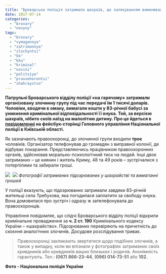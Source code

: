 ```yaml
---
title: "Броварська поліція затримала шахраїв, що залякуванням виманювали гроші - ФОТО"
date: 2017-07-14
categories: 
  - "brovary"
  - "novyny"
tags: 
  - "brovary"
  - "vymagannya"
  - "zatrimannya"
  - "zlochyntsi"
  - "kk"
  - "kku"
  - "kriminal"
  - "novini"
  - "politsiya"
  - "pravoohorontsi"
  - "shahraystvo"
---
```


**Патрульні Броварського відділу поліції «на гарячому» затримали організовану злочинну групу під час передачі їм 1 тисячі доларів. Чоловіки, вводячи в оману, вимагали кошти у 83-річної бабусі за уникнення кримінальної відповідальності її онука. Той, за версією шахраїв, нібито скоїв наїзд на малолітню дитину. Про це йдеться в [повідомленні](https://www.facebook.com/permalink.php?story_fbid=1416240878431080&id=190134267708420) на фейсбук-сторінці Головного управління Національної поліції в Київській області.**

Як зазначають правоохоронці, до злочинної групи входили **троє** чоловіків. Організатор телефонував до громадян з виправної колонії, де відбуває покарання. Представляючись працівником правоохоронних органів, здійснював морально-психологічний тиск на людей. Інші двоє затриманих – це киянин і житель Криму, 48 та 49 років – зустрічалися з потерпілими та забирали гроші.

[![](https://mpz.brovary.org/wp-content/uploads/2017/07/zlochynets-politsiya-shahraj-1-14.07.2017.jpg)](https://mpz.brovary.org/wp-content/uploads/2017/07/zlochynets-politsiya-shahraj-1-14.07.2017.jpg)  [](https://mpz.brovary.org/wp-content/uploads/2017/07/zlochynets-politsiya-shahraj-1-14.07.2017.jpg)[![](https://mpz.brovary.org/wp-content/uploads/2017/07/zlochynets-politsiya-shahraj-2-14.07.2017.jpg)](https://mpz.brovary.org/wp-content/uploads/2017/07/zlochynets-politsiya-shahraj-2-14.07.2017.jpg) [](https://mpz.brovary.org/wp-content/uploads/2017/07/zlochynets-politsiya-shahraj-1-14.07.2017.jpg)_Фотографії затриманих підозрюваних у шахрайстві та вимаганні грошей_

У поліції вказують, що підозрюваних затримали завдяки 83-річній жительці села Требухова, яка погодилася заплатити за свободу онука. Вона домовилася про зустріч і одразу ж зателефонувала до правоохоронців.

Управління повідомляє, що слідчі Броварського відділу поліції відкрили кримінальне провадження за **ч. 2 ст. 190** Кримінального кодексу України – «шахрайство». Підозрюваних перевіряють на причетність до скоєння аналогічних злочинів. Досудове розслідування триває.

> Правоохоронці закликають звертатися щодо подібних злочинів, а також у випадку, коли ви впізнали у фотографіях затриманих своїх кривдників або кривдників ваших близьких і родичів. Анонімність гарантують. Тел.: **(067) 866-23-44**, **(096) 014-73-51** або **102.**

**Фото - Національна поліція України**
